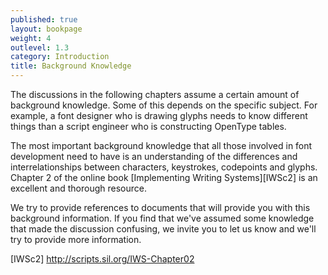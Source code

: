 ```yaml
---
published: true
layout: bookpage
weight: 4
outlevel: 1.3
category: Introduction
title: Background Knowledge
---
```


The discussions in the following chapters assume a certain amount of background knowledge.
Some of this depends on the specific subject.
For example, a font designer who is drawing glyphs needs to know different things than a script engineer who is constructing OpenType tables.

The most important background knowledge that all those involved in font development need to have is an understanding of the differences and interrelationships between characters, keystrokes, codepoints and glyphs. Chapter 2 of the online book [Implementing Writing Systems][IWSc2] is an excellent and thorough resource.

We try to provide references to documents that will provide you with this background information.
If you find that we've assumed some knowledge that made the discussion confusing, we invite you to let us know and we'll try to provide more information.

[IWSc2] http://scripts.sil.org/IWS-Chapter02